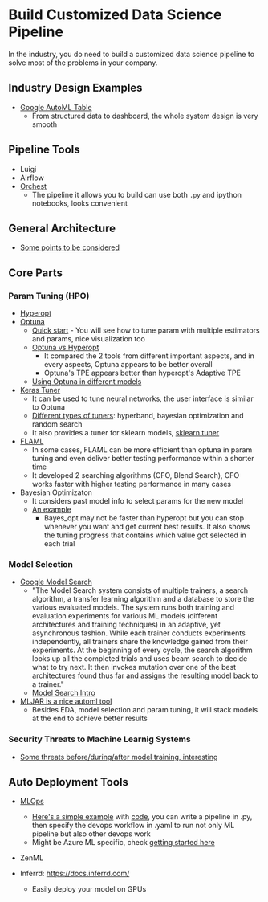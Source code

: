 # Build Customized Data Science Pipeline

In the industry, you do need to build a customized data science pipeline to solve most of the problems in your company. 

## Industry Design Examples
* [Google AutoML Table][7]
  * From structured data to dashboard, the whole system design is very smooth 

## Pipeline Tools
* Luigi
* Airflow
* [Orchest][20]
  * The pipeline it allows you to build can use both `.py` and ipython notebooks, looks convenient

## General Architecture
* [Some points to be considered][5]

## Core Parts

### Param Tuning (HPO)
* [Hyperopt][1]
* [Optuna][2]
  * [Quick start][3] - You will see how to tune param with multiple estimators and params, nice visualization too
  * [Optuna vs Hyperopt][4]
    * It compared the 2 tools from different important aspects, and in every aspects, Optuna appears to be better overall
    * Optuna's TPE appears better than hyperopt's Adaptive TPE
  * [Using Optuna in different models][14]
* [Keras Tuner][17]
  * It can be used to tune neural networks, the user interface is similar to Optuna
  * [Different types of tuners][18]: hyperband, bayesian optimization and random search
  * It also provides a tuner for sklearn models, [sklearn tuner][16]
* [FLAML][19] 
  * In some cases, FLAML can be more efficient than optuna in param tuning and even deliver better testing performance within a shorter time
  * It developed 2 searching algorithms (CFO, Blend Search), CFO works faster with higher testing performance in many cases
* Bayesian Optimizaton
  * It considers past model info to select params for the new model
  * [An example][15] 
    * Bayes_opt may not be faster than hyperopt but you can stop whenever you want and get current best results. It also shows the tuning progress that contains which value got selected in each trial
 

### Model Selection
* [Google Model Search][8]
  * "The Model Search system consists of multiple trainers, a search algorithm, a transfer learning algorithm and a database to store the various evaluated models. The system runs both training and evaluation experiments for various ML models (different architectures and training techniques) in an adaptive, yet asynchronous fashion. While each trainer conducts experiments independently, all trainers share the knowledge gained from their experiments. At the beginning of every cycle, the search algorithm looks up all the completed trials and uses beam search to decide what to try next. It then invokes mutation over one of the best architectures found thus far and assigns the resulting model back to a trainer." 
  * [Model Search Intro][9]
* [MLJAR is a nice automl tool][21]
  * Besides EDA, model selection and param tuning, it will stack models at the end to achieve better results 

### Security Threats to Machine Learnig Systems
* [Some threats before/during/after model training, interesting][6]

## Auto Deployment Tools
* [MLOps][10]
  * [Here's a simple example][11] with [code][12], you can write a pipeline in .py, then specify the devops workflow in .yaml to run not only ML pipeline but also other devops work
  * Might be Azure ML specific, check [getting started here][13]

* ZenML
* Inferrd: https://docs.inferrd.com/
  * Easily deploy your model on GPUs 

[1]:https://github.com/hyperopt/hyperopt
[2]:https://github.com/optuna/optuna
[3]:https://github.com/hanhanwu/Hanhan_COLAB_Experiemnts/blob/master/optuna_quickstart.ipynb
[4]:https://towardsdatascience.com/optuna-vs-hyperopt-which-hyperparameter-optimization-library-should-you-choose-ed8564618151
[5]:https://www.analyticsvidhya.com/blog/2021/01/a-look-at-machine-learning-system-design/?utm_source=feedburner&utm_medium=email&utm_campaign=Feed%3A+AnalyticsVidhya+%28Analytics+Vidhya%29
[6]:https://www.analyticsvidhya.com/blog/2021/01/security-threats-to-machine-learning-systems/?utm_source=feedburner&utm_medium=email&utm_campaign=Feed%3A+AnalyticsVidhya+%28Analytics+Vidhya%29
[7]:https://cloud.google.com/automl-tables
[8]:https://github.com/google/model_search
[9]:https://ai.googleblog.com/2021/02/introducing-model-search-open-source.html?m=1
[10]:https://github.com/microsoft/MLOps
[11]:https://www.analyticsvidhya.com/blog/2021/04/bring-devops-to-data-science-with-continuous-mlops/?utm_source=feedburner&utm_medium=email&utm_campaign=Feed%3A+AnalyticsVidhya+%28Analytics+Vidhya%29
[12]:https://github.com/amitvkulkarni/Bring-DevOps-to-Machine-Learning-with-CML
[13]:https://github.com/microsoft/MLOpsPython/blob/master/docs/getting_started.md
[14]:https://www.kaggle.com/dixhom/bayesian-optimization-with-optuna-stacking
[15]:https://www.analyticsvidhya.com/blog/2021/05/bayesian-optimization-bayes_opt-or-hyperopt/?utm_source=feedburner&utm_medium=email&utm_campaign=Feed%3A+AnalyticsVidhya+%28Analytics+Vidhya%29
[16]:https://keras.io/api/keras_tuner/tuners/sklearn/
[17]:https://keras.io/keras_tuner/
[18]:https://keras.io/api/keras_tuner/tuners/
[19]:https://github.com/microsoft/FLAML
[20]:https://orchest.readthedocs.io/en/latest/getting_started/quickstart.html
[21]:https://github.com/mljar/mljar-supervised
